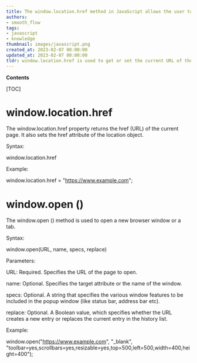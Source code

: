 ```yaml
---
title: The window.location.href method in JavaScript allows the user to get the href (url) of the current page, while the window.open() method allows the user to open a new browser window or tab
authors:
- smooth_flow
tags:
- javascript
- knowledge
thumbnail: images/javascript.png
created_at: 2023-02-07 00:00:00
updated_at: 2023-02-07 00:00:00
tldr: window.location.href is used to get or set the current URL of the web page, while window.open() is used to open a new browser window.
---
```


**Contents**

[TOC]

# window.location.href

The window.location.href property returns the href (URL) of the current page. It also sets the href attribute of the location object.

Syntax:

window.location.href

Example:

window.location.href = "https://www.example.com";

# window.open ()

The window.open () method is used to open a new browser window or a tab.

Syntax:

window.open(URL, name, specs, replace)

Parameters:

URL: Required. Specifies the URL of the page to open.

name: Optional. Specifies the target attribute or the name of the window.

specs: Optional. A string that specifies the various window features to be included in the popup window (like status bar, address bar etc).

replace: Optional. A Boolean value, which specifies whether the URL creates a new entry or replaces the current entry in the history list.

Example:

window.open("https://www.example.com", "_blank", "toolbar=yes,scrollbars=yes,resizable=yes,top=500,left=500,width=400,height=400");
